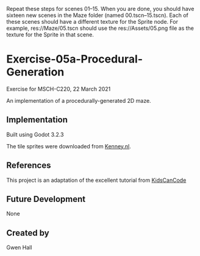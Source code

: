 Repeat these steps for scenes 01–15. When you are done, you should have sixteen new scenes in the Maze folder (named 00.tscn–15.tscn). Each of these scenes should have a different texture for the Sprite node. For example, res://Maze/05.tscn should use the res://Assets/05.png file as the texture for the Sprite in that scene.

# Exercise-05a-Procedural-Generation
Exercise for MSCH-C220, 22 March 2021

An implementation of a procedurally-generated 2D maze.

## Implementation
Built using Godot 3.2.3

The tile sprites were downloaded from [Kenney.nl](https://kenney.nl/assets/road-textures).

## References
This project is an adaptation of the excellent tutorial from [KidsCanCode](https://kidscancode.org/blog/2018/08/godot3_procgen1/)

## Future Development
None

## Created by 
Gwen Hall

